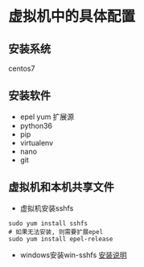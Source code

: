 # 虚拟机中的具体配置

## 安装系统
centos7

## 安装软件

- epel yum 扩展源
- python36 
- pip 
- virtualenv
- nano
- git

## 虚拟机和本机共享文件

- 虚拟机安装sshfs
```
sudo yum install sshfs
# 如果无法安装, 则需要扩展epel
sudo yum install epel-release
```

- windows安装win-sshfs
[安装说明](https://www.jianshu.com/p/d79901794e3d)

